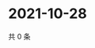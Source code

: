 # 2021-10-28

共 0 条

<!-- BEGIN WEIBO -->
<!-- 最后更新时间 Thu Oct 28 2021 06:14:30 GMT+0800 (China Standard Time) -->

<!-- END WEIBO -->
